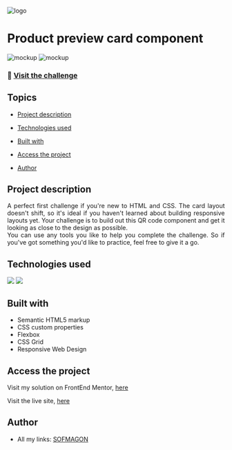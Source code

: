 ![logo](https://i.ibb.co/JdqVQL6/frontend-mentor-logo.png)

# Product preview card component
![mockup](https://i.ibb.co/7C10fMz/desktop-design.jpg)
![mockup](https://i.ibb.co/3h2DXW3/mobile-design.jpg)

### 🔗 [Visit the challenge](https://www.frontendmentor.io/challenges/product-preview-card-component-GO7UmttRfa)

## Topics

- [Project description](#project-description)

- [Technologies used](#technologies-used)

- [Built with](#built-with)

- [Access the project](#access-the-project)

- [Author](#author)

## Project description
<p align="justify">
	A perfect first challenge if you're new to HTML and CSS. The card layout doesn't shift, so it's ideal if you haven't learned about building responsive layouts yet.
	Your challenge is to build out this QR code component and get it looking as close to the design as possible. <br>
	You can use any tools you like to help you complete the challenge. So if you've got something you'd like to practice, feel free to give it a go.
</p>

## Technologies used
<div>
	<img src="https://img.shields.io/badge/HTML5-E34F26?style=for-the-badge&logo=html5&logoColor=white">
	<img src="https://img.shields.io/badge/CSS3-1572B6?style=for-the-badge&logo=css3&logoColor=white">
</div>

## Built with
- Semantic HTML5 markup
- CSS custom properties
- Flexbox
- CSS Grid
- Responsive Web Design

## Access the project
Visit my solution on FrontEnd Mentor, [here](https://www.frontendmentor.io/solutions/product-preview-card-Yx2ICVYURq)

Visit the live site, [here](https://sofmagon.github.io/product-card/)

## Author
- All my links: [SOFMAGON](https://beacons.ai/sofmagon)

